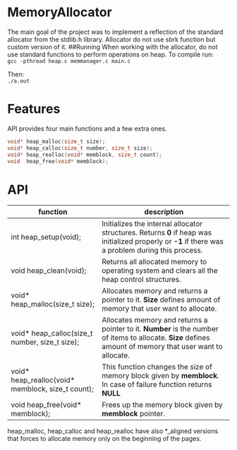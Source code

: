 # MemoryAllocator
The main goal of the project was to implement a reflection of the standard allocator from the stdlib.h library. Allocator do not use sbrk function but custom version of it.
##Running
When working with the allocator, do not use standard functions to perform operations on heap.
To compile run:  
`gcc -pthread heap.c memmanager.c main.c`

Then:  
`./a.out`

# Features
API provides four main functions and a few extra ones.
```c
void* heap_malloc(size_t size);
void* heap_calloc(size_t number, size_t size);
void* heap_realloc(void* memblock, size_t count);
void  heap_free(void* memblock);
```
# API
| function  | description  |
| ------------ | ------------ |
| int heap_setup(void);  | Initializes the internal allocator structures. Returns **0** if heap was initialized properly or **-1** if there was a problem during this process.|
| void heap_clean(void); | Returns all allocated memory to operating system and clears all the heap control structures.|
|  void* heap_malloc(size_t size); |  Allocates memory and returns a pointer to it. **Size** defines amount of memory that user want to allocate. |
|  void* heap_calloc(size_t number, size_t size); | Allocates memory and returns a pointer to it. **Number** is the number of items to allocate. **Size** defines amount of memory that user want to allocate.  |
|  void* heap_realloc(void* memblock, size_t count); | This function changes the size of memory block given by **memblock**. In case of failure function returns **NULL** |
| void  heap_free(void* memblock); | Frees up the memory block given by **memblock** pointer.  |

heap_malloc, heap_calloc and heap_realloc have also *_aligned versions that forces to allocate memory only on the beginning of the pages.
